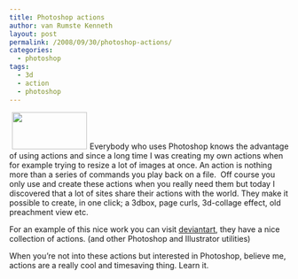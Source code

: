 ```yaml
---
title: Photoshop actions
author: van Rumste Kenneth
layout: post
permalink: /2008/09/30/photoshop-actions/
categories:
  - photoshop
tags:
  - 3d
  - action
  - photoshop
---
```

<img class="alignright" title="box 3d" src="http://tbn0.google.com/images?q=tbn:yxRz3ghIwO5xbM:http://www.thedom.fr/share/thumbs/TheDom-3Dbox-Big.jpg" alt="" hspace="5" width="135" height="67" />Everybody who uses Photoshop knows the advantage of using actions and since a long time I was creating my own actions when for example trying to resize a lot of images at once. An action is nothing more than a series of commands you play back on a file.  Off course you only use and create these actions when you really need them but today I discovered that a lot of sites share their actions with the world. They make it possible to create, in one click; a 3dbox, page curls, 3d-collage effect, old preachment view etc.

For an example of this nice work you can visit <a href="http://browse.deviantart.com/resources/applications/psactions/?alltime=yes&order=9" target="_blank">deviantart</a>, they have a nice collection of actions. (and other Photoshop and Illustrator utilities)

When you&#8217;re not into these actions but interested in Photoshop, believe me, actions are a really cool and timesaving thing. Learn it.